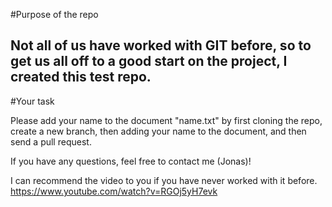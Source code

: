 #Purpose of the repo

Not all of us have worked with GIT before, so to get us all off to a good start on the project, I created this test repo.
---------------------------------------------------------------------
#Your task 

Please add your name to the document "name.txt" by first cloning the repo, create a new branch, then adding your name to the document, and then send a pull request.

If you have any questions, feel free to contact me (Jonas)! 

I can recommend the video to you if you have never worked with it before. https://www.youtube.com/watch?v=RGOj5yH7evk
